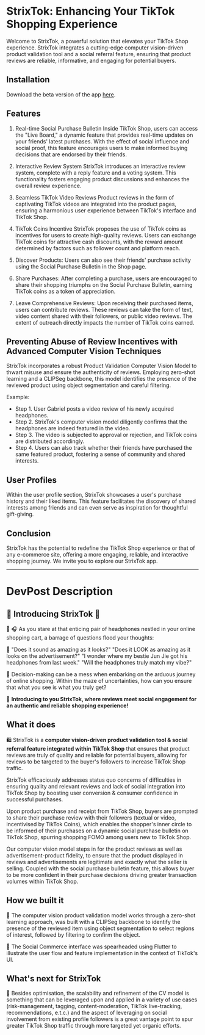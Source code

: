 # StrixTok: Enhancing Your TikTok Shopping Experience

Welcome to StrixTok, a powerful solution that elevates your TikTok Shop experience. StrixTok integrates a cutting-edge computer vision-driven product validation tool and a social referral feature, ensuring that product reviews are reliable, informative, and engaging for potential buyers.

## Installation

Download the beta version of the app [here](https://testflight.apple.com/join/5qkKO2OO).

## Features

1. Real-time Social Purchase Bulletin
Inside TikTok Shop, users can access the "Live Board," a dynamic feature that provides real-time updates on your friends' latest purchases. With the effect of social influence and social proof, this feature encourages users to make informed buying decisions that are endorsed by their friends.

1. Interactive Review System
StrixTok introduces an interactive review system, complete with a reply feature and a voting system. This functionality fosters engaging product discussions and enhances the overall review experience.

1. Seamless TikTok Video Reviews
Product reviews in the form of captivating TikTok videos are integrated into the product pages, ensuring a harmonious user experience between TikTok's interface and TikTok Shop.

1. TikTok Coins Incentive
StrixTok proposes the use of TikTok coins as incentives for users to create high-quality reviews. Users can exchange TikTok coins for attractive cash discounts, with the reward amount determined by factors such as follower count and platform reach.

1. Discover Products: Users can also see their friends' purchase activity using the Social Purchase Bulletin in the Shop page.

1. Share Purchases: After completing a purchase, users are encouraged to share their shopping triumphs on the Social Purchase Bulletin, earning TikTok coins as a token of appreciation.

1. Leave Comprehensive Reviews: Upon receiving their purchased items, users can contribute reviews. These reviews can take the form of text, video content shared with their followers, or public video reviews. The extent of outreach directly impacts the number of TikTok coins earned.

## Preventing Abuse of Review Incentives with Advanced Computer Vision Techniques

StrixTok incorporates a robust Product Validation Computer Vision Model to thwart misuse and ensure the authenticity of reviews. Employing zero-shot learning and a CLIPSeg backbone, this model identifies the presence of the reviewed product using object segmentation and careful filtering.

Example:
- Step 1. User Gabriel posts a video review of his newly acquired headphones.
- Step 2. StrixTok's computer vision model diligently confirms that the headphones are indeed featured in the video.
- Step 3. The video is subjected to approval or rejection, and TikTok coins are distributed accordingly.
- Step 4. Users can also track whether their friends have purchased the same featured product, fostering a sense of community and shared interests.

## User Profiles

Within the user profile section, StrixTok showcases a user's purchase history and their liked items. This feature facilitates the discovery of shared interests among friends and can even serve as inspiration for thoughtful gift-giving.

## Conclusion

StrixTok has the potential to redefine the TikTok Shop experience or that of any e-commerce site, offering a more engaging, reliable, and interactive shopping journey. We invite you to explore our StrixTok app. 


---

# DevPost Description

## 💛 Introducing StrixTok 💛
🤔 🎧 As you stare at that enticing pair of headphones nestled in your online shopping cart, a barrage of questions flood your thoughts:

💭 "Does it sound as amazing as it looks?" 
"Does it LOOK as amazing as it looks on the advertisement?" 
"I wonder where my bestie Jun Jie got his headphones from last week." 
"Will the headphones truly match my vibe?" 

🛒 Decision-making can be a mess when embarking on the arduous journey of online shopping. Within the maze of uncertainties, how can you ensure that what you see is what you truly get?

🌟 **Introducing to you StrixTok, where reviews meet social engagement for an authentic and reliable shopping experience!**

## What it does
🛍️ StrixTok is a **computer vision-driven product validation tool & social referral feature integrated within TikTok Shop** that ensures that product reviews are truly of quality and reliable for potential buyers, allowing for reviews to be targeted to the buyer's followers to increase TikTok Shop traffic.

StrixTok efficaciously addresses status quo concerns of difficulties in ensuring quality and relevant reviews and lack of social integration into TikTok Shop by boosting user conversion & consumer confidence in successful purchases.

Upon product purchase and receipt from TikTok Shop, buyers are prompted to share their purchase review with their followers (textual or video, incentivised by TikTok Coins), which enables the shopper's inner circle to be informed of their purchases on a dynamic social purchase bulletin on TikTok Shop, spurring shopping FOMO among users new to TikTok Shop.

Our computer vision model steps in for the product reviews as well as advertisement-product fidelity, to ensure that the product displayed in reviews and advertisements are legitimate and exactly what the seller is selling. Coupled with the social purchase bulletin feature, this allows buyer to be more confident in their purchase decisions driving greater transaction volumes within TikTok Shop.

## How we built it
👀 The computer vision product validation model works through a zero-shot learning approach, was built with a CLIPSeg backbone to identify the presence of the reviewed item using object segmentation to select regions of interest, followed by filtering to confirm the object.

👬 The Social Commerce interface was spearheaded using Flutter to illustrate the user flow and feature implementation in the context of TikTok's UI.

## What's next for StrixTok
🌱 Besides optimisation, the scalability and refinement of the CV model is something that can be leveraged upon and applied in a variety of use cases (risk-management, tagging, content-moderation, TikTok live-tracking, recommendations, e.t.c.) and the aspect of leveraging on social involvement from existing profile followers is a great vantage point to spur greater TikTok Shop traffic through more targeted yet organic efforts.




